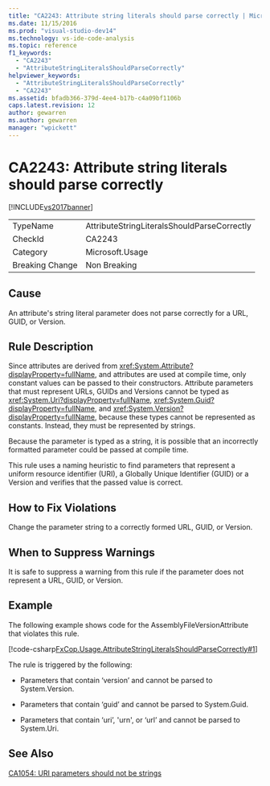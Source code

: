 ```yaml
---
title: "CA2243: Attribute string literals should parse correctly | Microsoft Docs"
ms.date: 11/15/2016
ms.prod: "visual-studio-dev14"
ms.technology: vs-ide-code-analysis
ms.topic: reference
f1_keywords:
  - "CA2243"
  - "AttributeStringLiteralsShouldParseCorrectly"
helpviewer_keywords:
  - "AttributeStringLiteralsShouldParseCorrectly"
  - "CA2243"
ms.assetid: bfadb366-379d-4ee4-b17b-c4a09bf1106b
caps.latest.revision: 12
author: gewarren
ms.author: gewarren
manager: "wpickett"
---
```

# CA2243: Attribute string literals should parse correctly
[!INCLUDE[vs2017banner](../includes/vs2017banner.md)]

|||
|-|-|
|TypeName|AttributeStringLiteralsShouldParseCorrectly|
|CheckId|CA2243|
|Category|Microsoft.Usage|
|Breaking Change|Non Breaking|

## Cause
 An attribute's string literal parameter does not parse correctly for a URL, GUID, or Version.

## Rule Description
 Since attributes are derived from <xref:System.Attribute?displayProperty=fullName>, and attributes are used at compile time, only constant values can be passed to their constructors. Attribute parameters that must represent URLs, GUIDs and Versions cannot be typed as <xref:System.Uri?displayProperty=fullName>, <xref:System.Guid?displayProperty=fullName>, and <xref:System.Version?displayProperty=fullName>, because these types cannot be represented as constants. Instead, they must be represented by strings.

 Because the parameter is typed as a string, it is possible that an incorrectly formatted parameter could be passed at compile time.

 This rule uses a naming heuristic to find parameters that represent a uniform resource identifier (URI), a Globally Unique Identifier (GUID) or a Version and verifies that the passed value is correct.

## How to Fix Violations
 Change the parameter string to a correctly formed URL, GUID, or Version.

## When to Suppress Warnings
 It is safe to suppress a warning from this rule if the parameter does not represent a URL, GUID, or Version.

## Example
 The following example shows code for the AssemblyFileVersionAttribute that violates this rule.

 [!code-csharp[FxCop.Usage.AttributeStringLiteralsShouldParseCorrectly#1](../snippets/csharp/VS_Snippets_CodeAnalysis/FxCop.Usage.AttributeStringLiteralsShouldParseCorrectly/cs/FxCop.Usage.AttributeStringLiteralsShouldParseCorrectly.cs#1)]

 The rule is triggered by the following:

- Parameters that contain ‘version’ and cannot be parsed to System.Version.

- Parameters that contain ‘guid’ and cannot be parsed to System.Guid.

- Parameters that contain ‘uri’, 'urn', or ‘url’ and cannot be parsed to System.Uri.

## See Also
 [CA1054: URI parameters should not be strings](../code-quality/ca1054-uri-parameters-should-not-be-strings.md)
